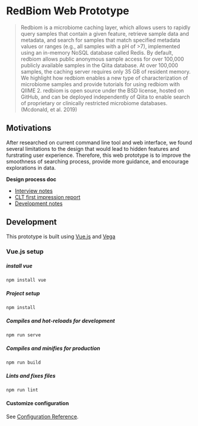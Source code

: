 # RedBiom Web Prototype

> Redbiom is a microbiome caching layer, which allows users to rapidly query samples that contain a given feature, retrieve sample data and metadata, and search for samples that match specified metadata values or ranges (e.g., all samples with a pH of >7), implemented using an in-memory NoSQL database called Redis. By default, redbiom allows public anonymous sample access for over 100,000 publicly available samples in the Qiita database. At over 100,000 samples, the caching server requires only 35 GB of resident memory. We highlight how redbiom enables a new type of characterization of microbiome samples and provide tutorials for using redbiom with QIIME 2. redbiom is open source under the BSD license, hosted on GitHub, and can be deployed independently of Qiita to enable search of proprietary or clinically restricted microbiome databases. (Mcdonald, et al. 2019)


## Motivations
After researched on current command line tool and web interface, we found several limitations to the design that would lead to hidden features and furstrating user experience. Therefore, this web prototype is to improve the smoothness of searching process, provide more guidance, and encourage explorations in data.

**Design process doc**
- [Interview notes]()
- [CLT first impression report]()
- [Development notes]()

## Development

This prototype is built using [Vue.js](https://vuejs.org) and [Vega](https://vega.github.io/vega/)

### Vue.js setup

##### install vue
```
npm install vue
```

##### Project setup
```
npm install
```

##### Compiles and hot-reloads for development
```
npm run serve
```

##### Compiles and minifies for production
```
npm run build
```

##### Lints and fixes files
```
npm run lint
```

#### Customize configuration
See [Configuration Reference](https://cli.vuejs.org/config/).
